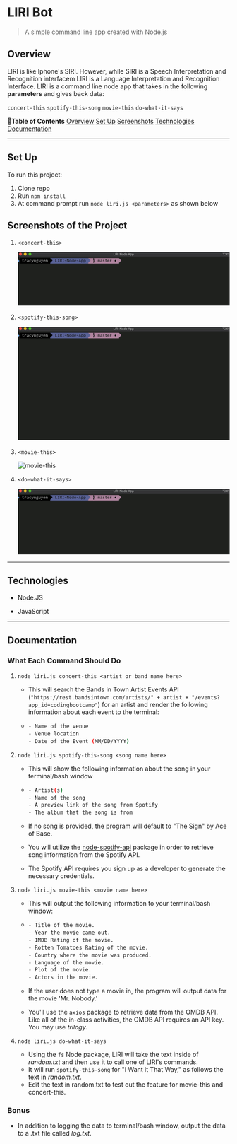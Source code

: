 # LIRI Bot

> A simple command line app created with Node.js

## Overview

LIRI is like Iphone's SIRI. However, while SIRI is a Speech Interpretation and Recognition interfacem LIRI is a Language Interpretation and Recognition Interface. LIRI is a command line node app that takes in the following **parameters** and gives back data:

`concert-this` `spotify-this-song` `movie-this` `do-what-it-says` 

<!-- [TOC] -->

**:pushpin:Table of Contents**
[Overview](#overview)
[Set Up](#set-up)
[Screenshots](#screenshots-of-the-project)
[Technologies](#technologies)
[Documentation](#documentation)

-----

## Set Up

To run this project:

1. Clone repo
2. Run `npm install`
3. At command prompt run `node liri.js <parameters>` as shown below


## Screenshots of the Project

1. `<concert-this>`

   ![concert-this](screenshots/concert-this.GIF)

   

2. `<spotify-this-song>`

   ![spotify-this-song](screenshots/spotify-this-song.GIF)

   

3. `<movie-this>`

   ![movie-this](screenshots/movie-this.GIF)

   

4. `<do-what-it-says>`

   ![do-what-it-says](screenshots/do-what-it-says.GIF)



-----

## Technologies

- Node.JS

- JavaScript

-----

## Documentation

### What Each Command Should Do

1. `node liri.js concert-this <artist or band name here>`

   - This will search the Bands in Town Artist Events API (`"https://rest.bandsintown.com/artists/" + artist + "/events?app_id=codingbootcamp"`) for an artist and render the following information about each event to the terminal:

   - ```bash
     - Name of the venue
     - Venue location
     - Date of the Event (MM/DD/YYYY)
     ```

2. `node liri.js spotify-this-song <song name here>`

   - This will show the following information about the song in your terminal/bash window

   - ```bash
     - Artist(s)
     - Name of the song
     - A preview link of the song from Spotify
     - The album that the song is from
     ```

   - If no song is provided, the program will default to "The Sign" by Ace of Base.

   - You will utilize the [node-spotify-api](https://www.npmjs.com/package/node-spotify-api) package in order to retrieve song information from the Spotify API.

   - The Spotify API requires you sign up as a developer to generate the necessary credentials. 

3. `node liri.js movie-this <movie name here>`

   - This will output the following information to your terminal/bash window:

   - ```bash
     - Title of the movie.
     - Year the movie came out.
     - IMDB Rating of the movie.
     - Rotten Tomatoes Rating of the movie.
     - Country where the movie was produced.
     - Language of the movie.
     - Plot of the movie.
     - Actors in the movie.
     ```

   - If the user does not type a movie in, the program will output data for the movie 'Mr. Nobody.'

   - You'll use the `axios` package to retrieve data from the OMDB API. Like all of the in-class activities, the OMDB API requires an API key. You may use *trilogy*.
     

4. `node liri.js do-what-it-says`
   - Using the `fs` Node package, LIRI will take the text inside of *random.txt* and then use it to call one of LIRI's commands.
   - It will run `spotify-this-song` for "I Want it That Way," as follows the text in *random.txt*.
   - Edit the text in random.txt to test out the feature for movie-this and concert-this.

### Bonus

- In addition to logging the data to terminal/bash window, output the data to a .txt file called *log.txt*.
